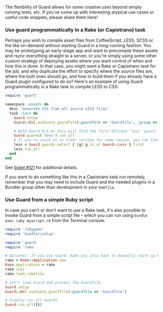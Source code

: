 The flexibility of Guard allows for some creative uses beyond simply running tests, etc. If you've come up with interesting atypical use cases or useful code snippets, please share them here!

### Use guard programmatically in a Rake (or Capistrano) task

Perhaps you wish to compile asset files from CoffeeScript, LESS, SCSS or the like on-demand without starting Guard in a long-running fashion. You may be prototyping an early-stage app and want to precompile these assets and rsync everything straight to a server, or you're simply using some other custom strategy of deploying assets where you want control of when and how this is done. In that case, you might want a Rake or Capistrano task for the job, and why duplicate the effort to specify where the source files are, where the built ones should go, and how to build them if you already have a Guard plugin configured to do so? Here's an example of using Guard programmatically in a Rake task to compile LESS to CSS:

```ruby
require 'guard'

namespace :assets do
  desc 'Generate CSS from all source LESS files'
  task :less do
    Guard.setup
    Guard::Dsl.evaluate_guardfile(:guardfile => 'Guardfile', :group => ['frontend'])

    # With Guard 0.8.0+ this will find the first defined 'less' guard:
    Guard.guards('less').run_all
    # If you're stuck on an older version for some reason, you can find manually:
    less = Guard.guards.select { |g| g.is_a? Guard::Less }.first
    less.run_all
  end
end
```

See [ticket #121](https://github.com/guard/guard/issues/121) for additional details.

If you want to do something like this in a Capistrano task run remotely, remember that you may need to include Guard and the needed plugins in a Bundler group other than development in your `Gemfile`.

### Use Guard from a simple Ruby script

In case you can't or don't want to use a Rake task, it's also possible to invoke Guard from a simple script file – which you can run using `bundle exec ruby myscript.rb` from the Terminal console.

```ruby
require 'rubygems'
require 'bundler/setup'

require 'guard'
require 'rake'

# Optional: If you use Guard::Rake you also have to manually start up Rake to be able to process the Rakefile
rake = Rake::Application.new
Rake.application = rake
rake.init
rake.load_rakefile

# Let's load Guard and process the Guardfile
Guard.setup
Guard::Dsl.evaluate_guardfile(:guardfile => 'Guardfile')

# Finally run all Guards
Guard.run_all({})
```
